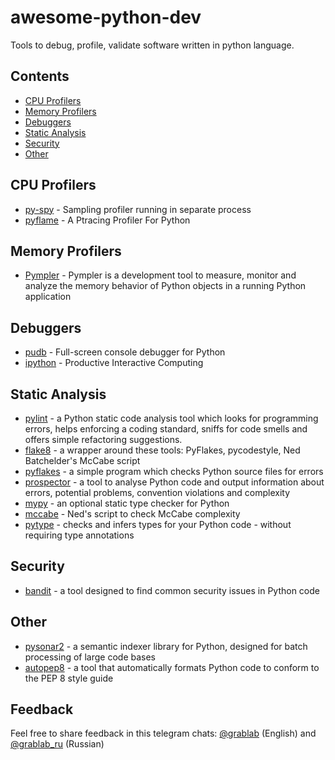 # awesome-python-dev

Tools to debug, profile, validate software written in python language.

## Contents

* [CPU Profilers](#cpu-profilers)
* [Memory Profilers](#memory-profilers)
* [Debuggers](#debuggers)
* [Static Analysis](#static-analysis)
* [Security](#security)
* [Other](#other)

## CPU Profilers

* [py-spy](https://github.com/benfred/py-spy) - Sampling profiler running in separate process
* [pyflame](https://github.com/uber-archive/pyflame) - A Ptracing Profiler For Python

## Memory Profilers

* [Pympler](https://github.com/pympler/pympler) - Pympler is a development tool to measure, monitor and analyze the memory behavior of Python objects in a running Python application

## Debuggers

* [pudb](https://github.com/inducer/pudb) - Full-screen console debugger for Python
* [ipython](https://github.com/ipython/ipython) - Productive Interactive Computing

## Static Analysis

* [pylint](https://github.com/PyCQA/pylint) - a Python static code analysis tool which looks for programming errors, helps enforcing a coding standard, sniffs for code smells and offers simple refactoring suggestions.
* [flake8](https://github.com/PyCQA/flake8) - a wrapper around these tools: PyFlakes, pycodestyle, Ned Batchelder's McCabe script
* [pyflakes](https://github.com/PyCQA/pyflakes) - a simple program which checks Python source files for errors
* [prospector](https://github.com/PyCQA/prospector) - a tool to analyse Python code and output information about errors, potential problems, convention violations and complexity
* [mypy](https://github.com/python/mypy) - an optional static type checker for Python 
* [mccabe](https://github.com/PyCQA/mccabe) - Ned's script to check McCabe complexity
* [pytype](https://github.com/google/pytype) - checks and infers types for your Python code - without requiring type annotations

## Security

* [bandit](https://github.com/PyCQA/bandit) -  a tool designed to find common security issues in Python code

## Other

* [pysonar2](https://github.com/yinwang0/pysonar2) - a semantic indexer library for Python, designed for batch processing of large code bases
* [autopep8](https://github.com/hhatto/autopep8) - a tool that automatically formats Python code to conform to the PEP 8 style guide

## Feedback

Feel free to share feedback in this telegram chats: [@grablab](https://t.me/grablab) (English) and [@grablab_ru](https://t.me/grablab_ru) (Russian)

